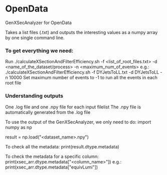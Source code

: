 # OpenData
GenXSecAnalyzer for OpenData

Takes a list files (.txt) and outputs the interesting values as a numpy array by one single command line.

### To get everything we need:
Run ./calculateXSectionAndFilterEfficiency.sh -f <list_of_root_files.txt> -d <name_of_the_dataset/process> -n <maximum_num_of_events> 
e.g.: ./calculateXSectionAndFilterEfficiency.sh -f DYJetsToLL.txt -d DYJetsToLL -n 10000
Set maximum number of events to -1 to run all the events in each root file

### Understanding outputs
One .log file and one .npy file for each input filelist
The .npy file is automatically generated from the .log file

To use the output of the GenXSecAnalyzer, we only need to do:
import numpy as np

result = np.load("<dataset_name>.npy")

To check all the metadata:
print(result.dtype.metadata)

To check the metadata for a specific column:
print(xsec_arr.dtype.metadata["<column_name>"])
e.g.: print(xsec_arr.dtype.metadata["equivLumi"])
